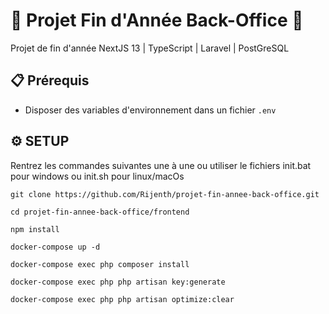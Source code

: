 # 🌟 Projet Fin d'Année Back-Office 🌟

Projet de fin d'année NextJS 13 | TypeScript | Laravel | PostGreSQL

## 📋 Prérequis
- Disposer des variables d'environnement dans un fichier `.env`

## ⚙️ SETUP

Rentrez les commandes suivantes une à une ou utiliser le fichiers init.bat pour windows ou init.sh pour linux/macOs

```
git clone https://github.com/Rijenth/projet-fin-annee-back-office.git
```

```
cd projet-fin-annee-back-office/frontend
```

```
npm install
```

```
docker-compose up -d
```

```
docker-compose exec php composer install
```

```
docker-compose exec php php artisan key:generate
```

```
docker-compose exec php php artisan optimize:clear
```
